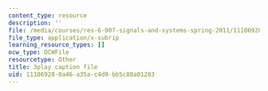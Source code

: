 ```yaml
---
content_type: resource
description: ''
file: /media/courses/res-6-007-signals-and-systems-spring-2011/111069280a46a35ac4d9bb5c88a01203_mC3TiBJiCsY.srt
file_type: application/x-subrip
learning_resource_types: []
ocw_type: OCWFile
resourcetype: Other
title: 3play caption file
uid: 11106928-0a46-a35a-c4d9-bb5c88a01203
---
```

